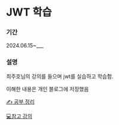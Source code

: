 # JWT 학습

### 기간
2024.06.15~___ 

### 설명
최주호님의 강의를 들으며 jwt를 실습하고 학습함.

이해한 내용은 개인 블로그에 저장했음

[✍ 공부 정리](https://velog.io/@sseohyun_0v0/series/%EC%8A%A4%ED%94%84%EB%A7%81-%EC%8B%9C%ED%81%90%EB%A6%AC%ED%8B%B0)

[💻참고 강의](https://inf.run/13oM)